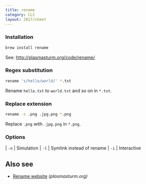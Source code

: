 ```yaml
---
title: rename
category: CLI
layout: 2017/sheet
---
```


### Installation

```bash
brew install rename
```

See: <http://plasmasturm.org/code/rename/>

### Regex substitution

```bash
rename 's/hello/world/' *.txt
```

Rename `hello.txt` to `world.txt` and so on in `*.txt`.

### Replace extension

```bash
rename -s .png .jpg.png *.png
```

Replace `.png` with `.jpg.png` in `*.png`.
      

### Options

| `-n` | Simulation
| `-l` | Symlink instead of rename
| `-i` | Interactive

## Also see

- [Rename website](http://plasmasturm.org/code/rename/) _(plasmasturm.org)_
